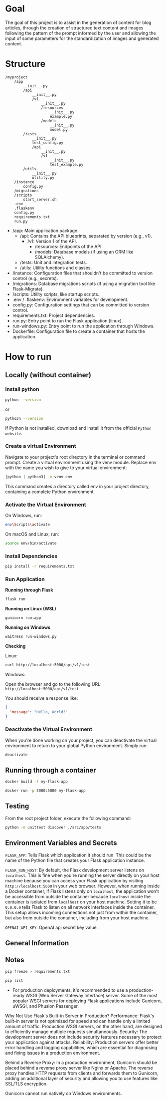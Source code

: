 # Goal

The goal of this project is to assist in the generation of content for blog articles, through the creation of structured text content and images following the pattern of the prompt informed by the user and allowing the input of some parameters for the standardization of images and generated content.

# Structure

```
/myproject
    /app
        __init__.py
        /api
            __init__.py
            /v1
                __init__.py
                /resources
                    __init__.py
                    example.py
                /models
                    __init__.py
                    model.py
        /tests
            __init__.py
            test_config.py
            /api
                __init__.py
                /v1
                    __init__.py
                    test_example.py
        /utils
            __init__.py
            utility.py
    /instance
        config.py
    /migrations
    /scripts
        start_server.sh
    .env
    .flaskenv
    config.py
    requirements.txt
    run.py
```

* /app: Main application package.
    * /api: Contains the API blueprints, separated by version (e.g., v1).
        * /v1: Version 1 of the API.
            * /resources: Endpoints of the API.
            * /models: Database models (if using an ORM like SQLAlchemy).
    * /tests: Unit and integration tests.
    * /utils: Utility functions and classes.
* /instance: Configuration files that shouldn't be committed to version control (e.g., secrets).
* /migrations: Database migrations scripts (if using a migration tool like Flask-Migrate).
* /scripts: Utility scripts, like startup scripts.
* .env / .flaskenv: Environment variables for development.
* config.py: Configuration settings that can be committed to version control.
* requirements.txt: Project dependencies.
* run.py: Entry point to run the Flask application (linux).
* run-windows.py: Entry point to run the application through Windows.
* Dockerfile: Configuration file to create a container that hosts the application.

# How to run

## Locally (without container)

### Install python

```bash
python --version
```

or 

```bash
pytho3n --version
```

If Python is not installed, download and install it from the official `Python website`.

### Create a virtual Environment

Navigate to your project's root directory in the terminal or command prompt. Create a virtual environment using the venv module. Replace env with the name you wish to give to your virtual environment:

```bash
[python | python3] -m venv env
```

This command creates a directory called env in your project directory, containing a complete Python environment.

### Activate the Virtual Environment

On Windows, run:

```bash
env\Scripts\activate
```

On macOS and Linux, run:

```bash
source env/bin/activate
```

### Install Dependencies

```bash
pip install -r requirements.txt
```

### Run Application

**Running through Flask**

```bash
flask run
```

**Running on Linux (WSL)**

```bash
gunicorn run:app
```

**Running on Windows**
```bash
waitress run-windows.py
```

**Checking**

Linux:

```bash
curl http://localhost:5000/api/v1/test
```

Windows:

Open the browser and go to the following URL: `http://localhost:5000/api/v1/test`

You should receive a response like:

```json
{
  "message": "Hello, World!"
}
```

### Deactivate the Virtual Environment

When you're done working on your project, you can deactivate the virtual environment to return to your global Python environment. Simply run:

```bash
deactivate
```
## Running through a container

```bash
docker build -t my-flask-app .
```

```bash
docker run -p 5000:5000 my-flask-app
```

## Testing

From the root project folder, execute the following command:

```bash
python -m unittest discover ./src/app/tests  
```

## Environment Variables and Secrets

`FLASK_APP`: Tells Flask which application it should run. This could be the name of the Python file that creates your Flask application instance.

`FLASK_RUN_HOST`: By default, the Flask development server listens on `localhost`. This is fine when you're running the server directly on your host machine because you can access your Flask application by visiting `http://localhost:5000` in your web browser. However, when running inside a Docker container, if Flask listens only on `localhost`, the application won't be accessible from outside the container because `localhost` inside the container is isolated from `localhost` on your host machine. Setting it to be `0.0.0.0` tells Flask to listen on all network interfaces inside the container. This setup allows incoming connections not just from within the container, but also from outside the container, including from your host machine.

`OPENAI_API_KEY`: OpenAI api secret key value.

## General Information


## Notes

```bash
pip freeze > requirements.txt
```

```bash
pip list
```

* For production deployments, it's recommended to use a production-ready WSGI (Web Server Gateway Interface) server. Some of the most popular WSGI servers for deploying Flask applications include Gunicorn, uWSGI, and Phusion Passenger.

Why Not Use Flask's Built-in Server in Production?
Performance: Flask's built-in server is not optimized for speed and can handle only a limited amount of traffic. Production WSGI servers, on the other hand, are designed to efficiently manage multiple requests simultaneously.
Security: The development server does not include security features necessary to protect your application against attacks.
Reliability: Production servers offer better error handling and logging capabilities, which are essential for diagnosing and fixing issues in a production environment.

Behind a Reverse Proxy: In a production environment, Gunicorn should be placed behind a reverse proxy server like Nginx or Apache. The reverse proxy handles HTTP requests from clients and forwards them to Gunicorn, adding an additional layer of security and allowing you to use features like SSL/TLS encryption.

Gunicorn cannot run natively on Windows environments.